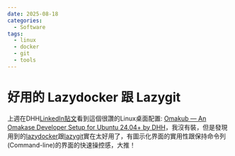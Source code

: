 ```yaml
---
date: 2025-08-18
categories:
  - Software
tags:
  - linux
  - docker
  - git
  - tools
---
```


# 好用的 Lazydocker 跟 Lazygit

上週在DHH[LinkedIn貼文](https://www.linkedin.com/posts/david-heinemeier-hansson-374b18221_omarchy-the-unified-menu-system-activity-7358538318508183552-7rhV/)看到這個很讚的Linux桌面配置: [Omakub — An Omakase Developer Setup for Ubuntu 24.04+ by DHH](https://omakub.org/)，我沒有裝，但是發現用到的[lazydocker](https://github.com/jesseduffield/lazydocker)跟[lazygit](https://github.com/jesseduffield/lazygit)實在太好用了，有圖示化界面的實用性跟保持命令列(Command-line)的界面的快速操控感，大推！
